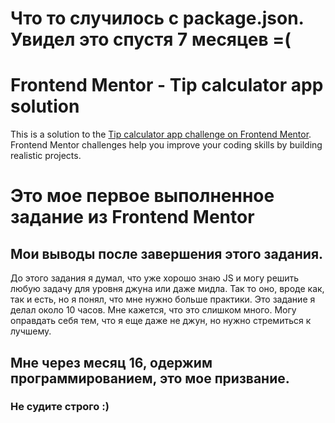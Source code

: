 # Что то случилось с package.json. Увидел это спустя 7 месяцев =(

# Frontend Mentor - Tip calculator app solution

This is a solution to the [Tip calculator app challenge on Frontend Mentor](https://www.frontendmentor.io/challenges/tip-calculator-app-ugJNGbJUX). Frontend Mentor challenges help you improve your coding skills by building realistic projects.

# Это мое первое выполненное задание из Frontend Mentor

## Мои выводы после завершения этого задания.

До этого задания я думал, что уже хорошо знаю JS и могу решить любую задачу для уровня джуна или даже мидла. Так то оно, вроде как, так и есть, но я понял, что мне нужно больше практики. Это задание я делал около 10 часов. Мне кажется, что это слишком много. Могу оправдать себя тем, что я еще даже не джун, но нужно стремиться к лучшему.

## Мне через месяц 16, одержим программированием, это мое призвание.

### Не судите строго :)
